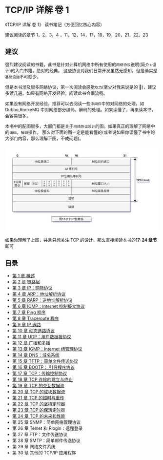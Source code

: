 # TCP/IP 详解 卷 1

《TCP/IP 详解 卷 1》 读书笔记（方便回忆核心内容）

建议阅读的章节 1，2，3，4 ，11，12，14，17，18，19，20，21，22，23

## 建议

强烈建议阅读的书籍，此书是针对计算机网络中所有使用的`网络协议`说明(简介+设计)的入门书籍，绝对的经典。
这些协议对我们日常开发虽然无感知，但是确实是`基础设施`不可缺少。

但是本书涉及很多网络协议，第一次阅读会感觉`吃力`(至少对我来说是的 🐶)，建议多读几遍。如果有网络开发经验，阅读此书会很流畅。

如果没有网络开发经验，推荐可以去阅读一些`中间件`中的对网络的处理，如 Dubbo,RockeMQ 中对网络部分编码，解码的处理。如果读懂了，再来读本书，会容易很多。

本书中的配图很多，大部门都是关于`网络协议设计`的图。如果真正的理解了网络中的`编码`，`解码`操作。
那么对下面的图一定是能看懂的(或者说如果你读懂了书中的大部门内容，那么理解下图，不成问题)。

![TCP-IP-17-2.png](./images/TCP-IP-17-2.png)

如果你理解了上图，并且只想关注 TCP 的设计，那么直接阅读本书的**17-24 章节**即可

## 目录

- [第 1 章 概述](chp-01.md)
- [第 2 章 链路层](chp-02.md)
- [第 3 章 IP：网际协议](chp-03.md)
- [第 4 章 ARP：地址解析协议](chp-04.md)
- [第 5 章 RARP：逆地址解析协议](chp-05.md)
- [第 6 章 ICMP：Internet 控制报文协议](chp-06.md)
- [第 7 章 Ping 程序](chp-07.md)
- [第 8 章 Traceroute 程序](chp-08.md)
- [第 9 章 IP 选路](chp-08.md)
- [第 10 章 动态选路协议](chp-10.md)
- [第 11 章 UDP：用户数据报协议](chp-11.md)
- [第 12 章 广播和多播](chp-12.md)
- [第 13 章 IGMP：Internet 组管理协议](chp-13.md)
- [第 14 章 DNS：域名系统](chp-14.md)
- [第 15 章 TFTP：简单文件传送协议](chp-15.md)
- [第 16 章 BOOTP： 引导程序协议](chp-16.md)
- [第 17 章 TCP：传输控制协议](chp-17.md)
- [第 18 章 TCP 连接的建立与终止](chp-18.md)
- [第 19 章 TCP 的交互数据流](chp-19.md)
- [第 20 章 TCP 的成块数据流](chp-20.md)
- [第 21 章 TCP 的超时与重传](chp-21.md)
- [第 22 章 TCP 的坚持定时器](chp-22.md)
- [第 23 章 TCP 的保活定时器](chp-23.md)
- [第 24 章 TCP 的未来和性能](chp-24.md)
- 第 25 章 SNMP：简单网络管理协议
- 第 26 章 Telnet 和 Rlogin：远程登录
- 第 27 章 FTP：文件传送协议
- 第 28 章 SMTP：简单邮件传送协议
- 第 29 章 网络文件系统
- 第 30 章 其他的 TCP/IP 应用程序

